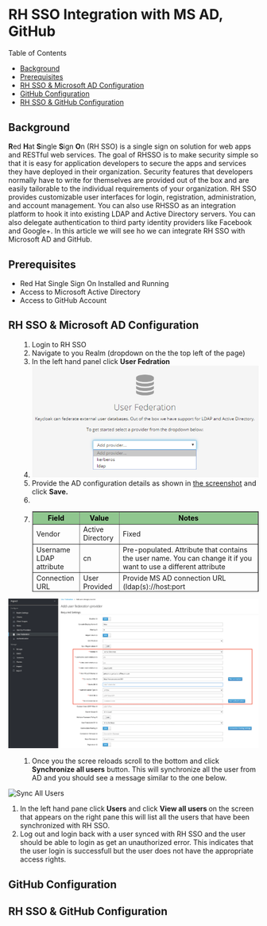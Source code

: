 <h1>&nbsp;</h1>
<h1>&nbsp;</h1>
<h1>RH SSO Integration with MS AD, GitHub</h1>
<p>Table of Contents</p>
<ul>
<li><a href="#_background">Background</a></li>
<li><a href="#_prerequisites">Prerequisites</a></li>
<li><a href="#_goals">RH SSO &amp; Microsoft AD Configuration</a></li>
<li><a href="#_steps">GitHub Configuration</a></li>
<li><a href="#_steps">RH SSO &amp; GitHub Configuration</a></li>
</ul>
<h2>Background</h2>
<p><strong>R</strong>ed <strong>H</strong>at <strong>S</strong>ingle <strong>S</strong>ign <strong>O</strong>n (RH SSO) is a single sign on solution for web apps and RESTful web services. The goal of RHSSO is to make security simple so that it is easy for application developers to secure the apps and services they have deployed in their organization. Security features that developers normally have to write for themselves are provided out of the box and are easily tailorable to the individual requirements of your organization. RH SSO provides customizable user interfaces for login, registration, administration, and account management. You can also use RHSSO as an integration platform to hook it into existing LDAP and Active Directory servers. You can also delegate authentication to third party identity providers like Facebook and Google+. In this article we will see ho we can integrate RH SSO with Microsoft AD and GitHub.</p>
<h2>Prerequisites</h2>
<ul>
<li>Red Hat Single Sign On Installed and Running</li>
<li>Access to Microsoft Active Directory</li>
<li>Access to GitHub Account</li>
</ul>
<h2>RH SSO &amp; Microsoft AD Configuration</h2>
<ol>
<ol>
<li>Login to RH SSO</li>
<li>Navigate to you Realm (dropdown on the the top left of the page)</li>
<li>In the left hand panel click <strong>User Fedration</strong></li>
<li><img src="https://github.com/rohitralhan/RHSSOIntegADGitLDAP/blob/main/images/rhsso-user-fedration.png" alt="User Fedration" /></li>
<li>Provide the AD configuration details as shown in <a href="https://geekprank.com/chat-screenshot/" rel="nofollow">the screenshot</a> and click <strong>Save.</strong></li>
<li>&nbsp;</li>
<li>
<table style="width: 100%; height: 162px;" border="1" cellspacing="0" cellpadding="0">
<tbody>
<tr style="background-color: #90c78f; color: #000000;">
<td style="text-align: center; height: 18px; width: 28.9676%;"><strong>Field</strong></td>
<td style="text-align: center; height: 18px; width: 24.1911%;"><strong>Value</strong></td>
<td style="text-align: center; height: 18px; width: 46.5331%;"><strong>Notes</strong></td>
</tr>
<tr style="height: 18px;">
<td style="height: 18px; width: 28.9676%;">Vendor</td>
<td style="height: 18px; width: 24.1911%;">Active Directory</td>
<td style="height: 18px; width: 46.5331%;">Fixed</td>
</tr>
<tr style="height: 18px;">
<td style="height: 18px; width: 28.9676%;">Username LDAP attribute&nbsp;</td>
<td style="height: 18px; width: 24.1911%;">cn</td>
<td style="height: 18px; width: 46.5331%;">Pre-populated. Attribute that contains the user name. You can change it if you want to use a different attribute</td>
</tr>
<tr style="height: 18px;">
<td style="height: 18px; width: 28.9676%;">Connection URL</td>
<td style="height: 18px; width: 24.1911%;">User Provided&nbsp;</td>
<td style="height: 18px; width: 46.5331%;">Provide MS AD connection URL (ldap(s)://host:port</td>
</tr>
<tr style="height: 18px;">
<td style="height: 18px; width: 28.9676%;">Users DN</td>
<td style="height: 18px; width: 24.1911%;">User Provided</td>
<td style="height: 18px; width: 46.5331%;">DN of the LDAP tree where the users are located. Example: It would be CN=users,DC=example,DC=com</td>
</tr>
<tr>
<td style="width: 28.9676%;">Bind DN</td>
<td style="width: 24.1911%;">User Provided</td>
<td style="width: 46.5331%;">DN of the user for authenticating and get the user list from AD. Admin user or a service account. Example: CN=Administrator,CN=Users,DC=demo, DC=example,DC=com</td>
</tr>
<tr>
<td style="width: 28.9676%;">Bind Credential</td>
<td style="width: 24.1911%;">User Provided</td>
<td style="width: 46.5331%;">Password of the Bind DN user above</td>
</tr>
<tr>
<td style="width: 28.9676%;">Other Fields</td>
<td style="width: 24.1911%;">&nbsp;</td>
<td style="width: 46.5331%;">Change as appropriate</td>
</tr>
</tbody>
</table>
</li>
</ol>
</ol>
<p><img src="https://github.com/rohitralhan/RHSSOIntegADGitLDAP/blob/main/images/ad-setup.png" alt="AD Setup" /></p>
<ol>
<ol>
<li>Once you the scree reloads scroll to the bottom and click <strong>Synchronize all users</strong> button. This will synchronize all the user from AD and you should see a message similar to the one below.</li>
</ol>
</ol>
<p><img src="https://github.com/rohitralhan/RHSSOIntegADGitLDAP/blob/main/images/sync-users.png" alt="Sync All Users" /></p>
<ol>
<li>In the left hand pane click <strong>Users</strong> and click <strong>View all users </strong>on the screen that appears on the right pane this will list all the users that have been synchronized with RH SSO.</li>
<li>Log out and login back with a user synced with RH SSO and the user should be able to login as get an unauthorized error. This indicates that the user login is successfull but the user does not have the appropriate access rights.</li>
</ol>
<h2>GitHub Configuration</h2>
<h2>RH SSO &amp; GitHub Configuration</h2>
